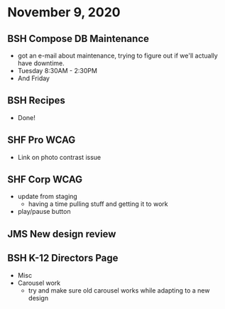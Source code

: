 # November 9, 2020

## BSH Compose DB Maintenance
- got an e-mail about maintenance, trying to figure out if we'll actually have downtime. 
- Tuesday 8:30AM - 2:30PM
- And Friday

## BSH Recipes
- Done!

## SHF Pro WCAG
- Link on photo contrast issue

## SHF Corp WCAG
- update from staging
  - having a time pulling stuff and getting it to work
- play/pause button

## JMS New design review

## BSH K-12 Directors Page
- Misc
- Carousel work
  - try and make sure old carousel works while adapting to a new design